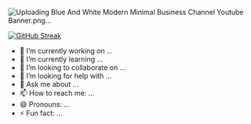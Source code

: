 ![Uploading Blue And White Modern Minimal Business Channel Youtube Banner.png…]()



[![GitHub Streak](https://github-readme-streak-stats.herokuapp.com?user=HabiburRahnan&theme=dark)](https://git.io/streak-stats)

- 🔭 I’m currently working on ...
- 🌱 I’m currently learning ...
- 👯 I’m looking to collaborate on ...
- 🤔 I’m looking for help with ...
- 💬 Ask me about ...
- 📫 How to reach me: ...
- 😄 Pronouns: ...
- ⚡ Fun fact: ...
